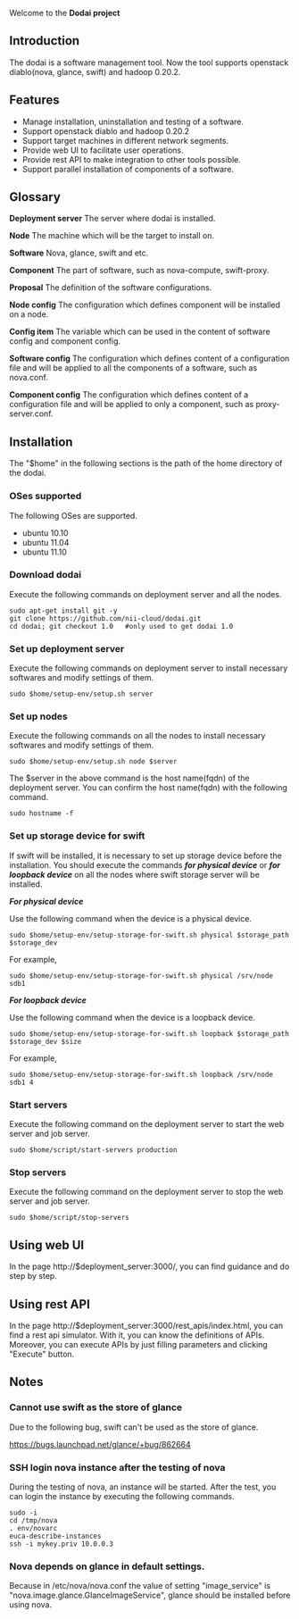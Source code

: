 Welcome to the **Dodai project**

## Introduction
The dodai is a software management tool. Now the tool supports openstack diablo(nova, glance, swift) and hadoop 0.20.2.

## Features
* Manage installation, uninstallation and testing of a software.
* Support openstack diablo and hadoop 0.20.2
* Support target machines in different network segments.
* Provide web UI to facilitate user operations.
* Provide rest API to make integration to other tools possible.
* Support parallel installation of components of a software.

## Glossary
**Deployment server**
The server where dodai is installed.

**Node**
The machine which will be the target to install on.

**Software**
Nova, glance, swift and etc.

**Component**
The part of software, such as nova-compute, swift-proxy.

**Proposal**
The definition of the software configurations.

**Node config**
The configuration which defines component will be installed on a node.

**Config item**
The variable which can be used in the content of software config and component config.

**Software config**
The configuration which defines content of a configuration file and will be applied to all the components of a software, such as nova.conf.

**Component config**
The configuration which defines content of a configuration file and will be applied to only a component, such as proxy-server.conf.

## Installation

The "$home" in the following sections is the path of the home directory of the dodai.

### OSes supported
The following OSes are supported.

* ubuntu 10.10
* ubuntu 11.04
* ubuntu 11.10

### Download dodai 
Execute the following commands on deployment server and all the nodes.

    sudo apt-get install git -y
    git clone https://github.com/nii-cloud/dodai.git
    cd dodai; git checkout 1.0   #only used to get dodai 1.0

### Set up deployment server
Execute the following commands on deployment server to install necessary softwares and modify settings of them.

    sudo $home/setup-env/setup.sh server

### Set up nodes

Execute the following commands on all the nodes to install necessary softwares and modify settings of them.

    sudo $home/setup-env/setup.sh node $server

The $server in the above command is the host name(fqdn) of the deployment server. You can confirm the host name(fqdn) with the following command.

    sudo hostname -f

### Set up storage device for swift
If swift will be installed, it is necessary to set up storage device before the installation. You should execute the commands ___for physical device___ or ___for loopback device___ on all the nodes where swift storage server will be installed.

___For physical device___

Use the following command when the device is a physical device.

    sudo $home/setup-env/setup-storage-for-swift.sh physical $storage_path $storage_dev

For example,

    sudo $home/setup-env/setup-storage-for-swift.sh physical /srv/node sdb1

___For loopback device___

Use the following command when the device is a loopback device.

    sudo $home/setup-env/setup-storage-for-swift.sh loopback $storage_path $storage_dev $size

For example,

    sudo $home/setup-env/setup-storage-for-swift.sh loopback /srv/node sdb1 4

### Start servers
Execute the following command on the deployment server to start the web server and job server.

    sudo $home/script/start-servers production

### Stop servers
Execute the following command on the deployment server to stop the web server and job server.

    sudo $home/script/stop-servers

## Using web UI
In the page http://$deployment_server:3000/, you can find guidance and do step by step.

## Using rest API
In the page http://$deployment_server:3000/rest_apis/index.html, you can find a rest api simulator. With it, you can know the definitions of APIs. Moreover, you can execute APIs by just filling parameters and clicking "Execute" button.

## Notes

### Cannot use swift as the store of glance

Due to the following bug, swift can't be used as the store of glance. 

https://bugs.launchpad.net/glance/+bug/862664

### SSH login nova instance after the testing of nova

During the testing of nova, an instance will be started. After the test, you can login the instance by executing the following commands.

    sudo -i
    cd /tmp/nova
    . env/novarc
    euca-describe-instances
    ssh -i mykey.priv 10.0.0.3

### Nova depends on glance in default settings.

Because in /etc/nova/nova.conf the value of setting "image_service" is "nova.image.glance.GlanceImageService", glance should be installed before using nova.
